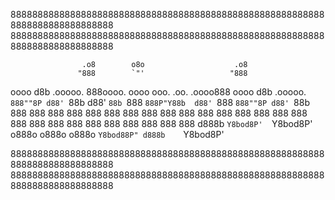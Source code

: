 88888888888888888888888888888888888888888888888888888888888888888888888888888
88888888888888888888888888888888888888888888888888888888888888888888888888888

                    .o8        o8o                    .o8
                   "888        `"'                   "888
oooo d8b  .ooooo.   888oooo.  oooo  ooo. .oo.    .oooo888  oooo d8b  .ooooo.
`888""8P d88' `88b  d88' `88b `888  `888P"Y88b  d88' `888  `888""8P d88' `88b
 888     888   888  888   888  888   888   888  888   888   888     888   888
 888     888   888  888   888  888   888   888  888   888   888     888   888
d888b    `Y8bod8P'  `Y8bod8P' o888o o888o o888o `Y8bod88P" d888b    `Y8bod8P'

88888888888888888888888888888888888888888888888888888888888888888888888888888
88888888888888888888888888888888888888888888888888888888888888888888888888888


